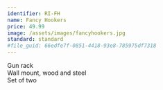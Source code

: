 ```yaml
---
identifier: RI-FH
name: Fancy Hookers
price: 49.99
image: /assets/images/fancyhookers.jpg
standard: standard
#file_guid: 66edfe7f-0851-4418-93e8-785975df7318
---
```

Gun rack  
Wall mount, wood and steel  
Set of two
